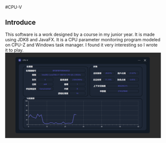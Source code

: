 #CPU-V
## Introduce
This software is a work designed by a course in my junior year. It is made using JDK8 and JavaFX. It is a CPU parameter monitoring program modeled on CPU-Z and Windows task manager.
I found it very interesting so I wrote it to play.
![image](https://github.com/VioletQin/CPU-V/blob/main/image-20230224173132178.png)
